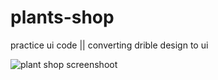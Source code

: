 # plants-shop
practice ui code || converting drible design to ui

![plant shop screenshoot](https://user-images.githubusercontent.com/109073878/192493923-493569bc-2d0f-4ea5-9628-086721c04bec.png)
